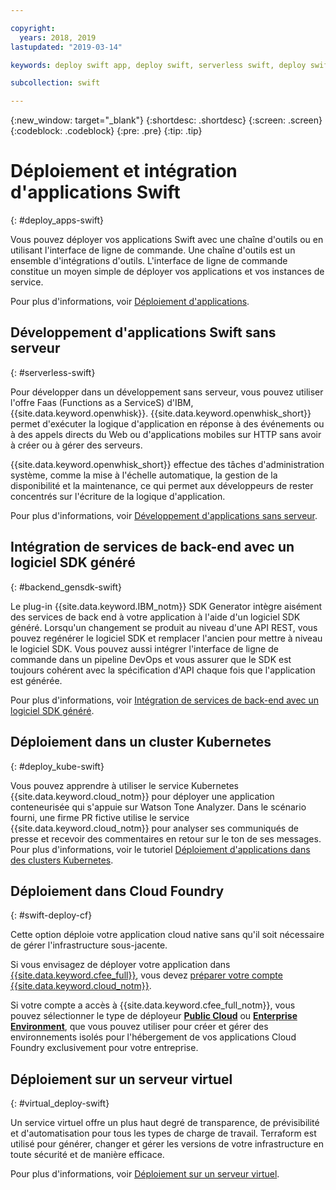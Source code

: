 ```yaml
---

copyright:
  years: 2018, 2019
lastupdated: "2019-03-14"

keywords: deploy swift app, deploy swift, serverless swift, deploy swift cloud foundry, swift kubernetes, swift virtual server

subcollection: swift

---
```


{:new_window: target="_blank"}
{:shortdesc: .shortdesc}
{:screen: .screen}
{:codeblock: .codeblock}
{:pre: .pre}
{:tip: .tip}

# Déploiement et intégration d'applications Swift
{: #deploy_apps-swift}

Vous pouvez déployer vos applications Swift avec une chaîne d'outils ou en utilisant l'interface de ligne de commande. Une chaîne d'outils est un ensemble d'intégrations d'outils. L'interface de ligne de commande constitue un moyen simple de déployer vos applications et vos instances de service.

Pour plus d'informations, voir [Déploiement d'applications](/docs/apps?topic=creating-apps-create-deploy-app-cli#create-deploy-app-cli).

## Développement d'applications Swift sans serveur
{: #serverless-swift}

Pour développer dans un développement sans serveur, vous pouvez utiliser l'offre Faas (Functions as a ServiceS) d'IBM, {{site.data.keyword.openwhisk}}. {{site.data.keyword.openwhisk_short}} permet d'exécuter la logique d'application en réponse à des événements ou à des appels directs du Web ou d'applications mobiles sur HTTP sans avoir à créer ou à gérer des serveurs.

{{site.data.keyword.openwhisk_short}} effectue des tâches d'administration système, comme la mise à l'échelle automatique, la gestion de la disponibilité et la maintenance, ce qui permet aux développeurs de rester concentrés sur l'écriture de la logique d'application.

Pour plus d'informations, voir [Développement d'applications sans serveur](/docs/apps/deploying?topic=creating-apps-serverless#serverless).

## Intégration de services de back-end avec un logiciel SDK généré
{: #backend_gensdk-swift}

Le plug-in {{site.data.keyword.IBM_notm}} SDK Generator intègre aisément des services de back end à votre application à l'aide d'un logiciel SDK généré. Lorsqu'un changement se produit au niveau d'une API REST, vous pouvez regénérer le logiciel SDK et remplacer l'ancien pour mettre à niveau le logiciel SDK. Vous pouvez aussi intégrer l'interface de ligne de commande dans un pipeline DevOps et vous assurer que le SDK est toujours cohérent avec la spécification d'API chaque fois que l'application est générée.

Pour plus d'informations, voir [Intégration de services de back-end avec un logiciel SDK généré](/docs/swift/backend?topic=swift-sdkgen-cli#sdkgen-cli).

## Déploiement dans un cluster Kubernetes
{: #deploy_kube-swift}

Vous pouvez apprendre à utiliser le service Kubernetes {{site.data.keyword.cloud_notm}} pour déployer une application conteneurisée qui s'appuie sur Watson Tone Analyzer. Dans le scénario fourni, une firme PR fictive utilise le service {{site.data.keyword.cloud_notm}} pour analyser ses communiqués de presse et recevoir des commentaires en retour sur le ton de ses messages. Pour plus d'informations, voir le tutoriel [Déploiement d'applications dans des clusters Kubernetes](/docs/containers?topic=containers-cs_apps_tutorial#cs_apps_tutorial).

## Déploiement dans Cloud Foundry
{: #swift-deploy-cf}

Cette option déploie votre application cloud native sans qu'il soit nécessaire de gérer l'infrastructure sous-jacente.

Si vous envisagez de déployer votre application dans [{{site.data.keyword.cfee_full}}](/docs/cloud-foundry?topic=cloud-foundry-about#about), vous devez [préparer votre compte {{site.data.keyword.cloud_notm}}](/docs/cloud-foundry?topic=cloud-foundry-prepare#prepare).

Si votre compte a accès à {{site.data.keyword.cfee_full_notm}}, vous pouvez sélectionner le type de déployeur **[Public Cloud](/docs/cloud-foundry-public?topic=cloud-foundry-public-about-cf#about-cf)** ou **[Enterprise Environment](/docs/cloud-foundry-public?topic=cloud-foundry-public-cfee#cfee)**, que vous pouvez utiliser pour créer et gérer des environnements isolés pour l'hébergement de vos applications Cloud Foundry exclusivement pour votre entreprise.

## Déploiement sur un serveur virtuel
{: #virtual_deploy-swift}

Un service virtuel offre un plus haut degré de transparence, de prévisibilité et d'automatisation pour tous les types de charge de travail. Terraform est utilisé pour générer, changer et gérer les versions de votre infrastructure en toute sécurité et de manière efficace.

Pour plus d'informations, voir [Déploiement sur un serveur virtuel](/docs/apps?topic=creating-apps-vsi-deploy#vsi-deploy).
